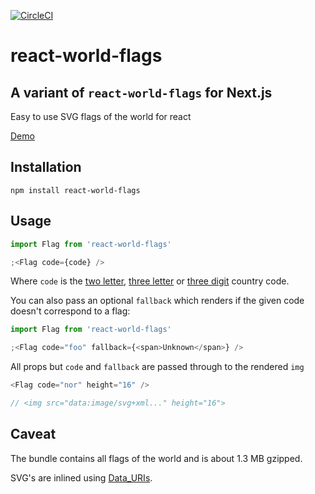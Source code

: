 [![CircleCI](https://circleci.com/gh/smucode/react-world-flags.svg?style=svg)](https://circleci.com/gh/smucode/react-world-flags)

# react-world-flags

## A variant of `react-world-flags` for Next.js

Easy to use SVG flags of the world for react

[Demo](https://smucode.github.io/react-world-flags/)

## Installation

```
npm install react-world-flags
```

## Usage

```javascript
import Flag from 'react-world-flags'

;<Flag code={code} />
```

Where `code` is the [two letter](https://en.wikipedia.org/wiki/ISO_3166-1_alpha-2), [three letter](https://en.wikipedia.org/wiki/ISO_3166-1_alpha-3) or [three digit](https://en.wikipedia.org/wiki/ISO_3166-1_numeric) country code.

You can also pass an optional `fallback` which renders if the given code doesn't correspond to a flag:

```javascript
import Flag from 'react-world-flags'

;<Flag code="foo" fallback={<span>Unknown</span>} />
```

All props but `code` and `fallback` are passed through to the rendered `img`

```javascript
<Flag code="nor" height="16" />

// <img src="data:image/svg+xml..." height="16">
```

## Caveat

The bundle contains all flags of the world and is about 1.3 MB gzipped.

SVG's are inlined using [Data_URIs](https://developer.mozilla.org/en-US/docs/Web/HTTP/Basics_of_HTTP/Data_URIs).
